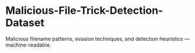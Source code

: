 # Malicious-File-Trick-Detection-Dataset
Malicious filename patterns, evasion techniques, and detection heuristics — machine-readable.
